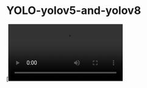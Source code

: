 # YOLO-yolov5-and-yolov8

[![Watch the video](https://github.com/makhmudjumanazarov/YOLO-yolov5-and-yolov8-/blob/main/People.mp4)

